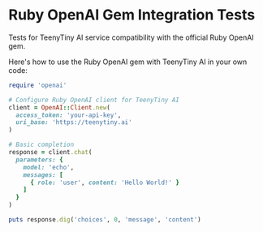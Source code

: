 # Ruby OpenAI Gem Integration Tests

Tests for TeenyTiny AI service compatibility with the official Ruby OpenAI gem.

Here's how to use the Ruby OpenAI gem with TeenyTiny AI in your own code:

```ruby
require 'openai'

# Configure Ruby OpenAI client for TeenyTiny AI
client = OpenAI::Client.new(
  access_token: 'your-api-key',
  uri_base: 'https://teenytiny.ai'
)

# Basic completion
response = client.chat(
  parameters: {
    model: 'echo',
    messages: [
      { role: 'user', content: 'Hello World!' }
    ]
  }
)

puts response.dig('choices', 0, 'message', 'content')
```